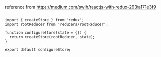 




reference from https://medium.com/swlh/reactjs-with-redux-293fa171e3f9

<pre><code>
import { createStore } from 'redux';
import rootReducer from 'reducers/rootReducer';

function configureStore(state = {}) {
  return createStore(rootReducer, state);
}

export default configureStore;

<code></pre>


